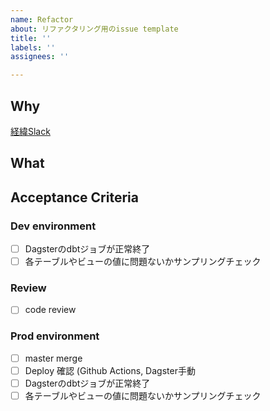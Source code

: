 ```yaml
---
name: Refactor
about: リファクタリング用のissue template
title: ''
labels: ''
assignees: ''

---
```


## Why
<!-- リファクタリングの目的を記載する -->

<!-- リファクタリングのきっかけや具体的な議論などのSlackのスレッドのリンクを残す -->
[経緯Slack]()

## What
<!-- 具体的な修正内容について記載する -->

## Acceptance Criteria
### Dev environment
<!-- 確認内容に応じて変更する。リグレッションテストの項目を盛り込む。 -->
- [ ] Dagsterのdbtジョブが正常終了
- [ ] 各テーブルやビューの値に問題ないかサンプリングチェック

### Review
<!-- 確認内容に応じて変更する -->
- [ ] code review

### Prod  environment
<!-- 確認内容に応じて変更する。リグレッションテストの項目を盛り込む。 -->
- [ ] master merge
- [ ] Deploy 確認 (Github Actions, Dagster手動
- [ ] Dagsterのdbtジョブが正常終了
- [ ] 各テーブルやビューの値に問題ないかサンプリングチェック
